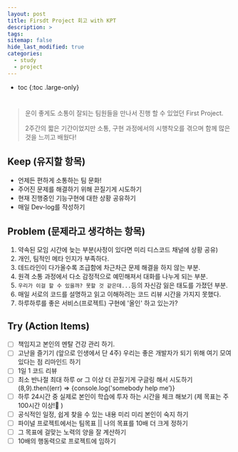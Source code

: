 ```yaml
---
layout: post
title: Firsdt Project 회고 with KPT
description: >
tags:
sitemap: false
hide_last_modified: true
categories:
  - study
  - project
---
```


* toc
{:toc .large-only}

#

> 운이 좋게도 소통이 잘되는 팀원들을 만나서 진행 할 수 있었던 First Project.
>
>
> 2주간의 짧은 기간이었지만 소통, 구현 과정에서의 시행착오를 겪으며 함께 많은 것을 느끼고 배웠다!
>

## Keep (유지할 항목)

- 언제든 편하게 소통하는 팀 문화!
- 주어진 문제를 해결하기 위해 끈질기게 시도하기
- 현재 진행중인 기능구현에 대한 상황 공유하기
- 매일 Dev-log를 작성하기

## Problem (문제라고 생각하는 항목)

1. 약속된 모임 시간에 늦는 부분(사정이 있다면 미리 디스코드 채널에 상황 공유)
2. 개인, 팀적인 메타 인지가 부족하다.
3. 데드라인이 다가올수록 조급함에 차근차근 문제 해결을 하지 않는 부분.
4. 원격 소통 과정에서 다소 감정적으로 예민해져서 대화를 나누게 되는 부분.
5. `우리가 이걸 할 수 있을까? 못할 것 같은데...`등의 자신감 잃은 태도를 가졌던 부분.
6. 매일 서로의 코드를 설명하고 읽고 이해하려는 코드 리뷰 시간을 가지지 못했다.
7. 하루하루를 좋은 서비스(프로젝트) 구현에 '올인' 하고 있는가?

## Try (Action Items)

- [ ]  책임지고 본인의 멘탈 건강 관리 하기.
- [ ]  고난을 즐기기 (앞으로 인생에서 단 4주) 우리는 좋은 개발자가 되기 위해 여기 모여 있다는 점 리마인드 하기
- [ ]  1일 1 코드 리뷰
- [ ]  최소 반나절 최대 하루 or 그 이상 더 끈질기게 구글링 해서 시도하기(8,9).then((err) => {console.log('somebody help me’)}
- [ ]  하루 24시간 중 실제로 본인이 학습에 투자 하는 시간을 체크 해보기 (제 목표는 주 100시간 이상!🤔 )
- [ ]  공식적인 일정, 쉽게 찾을 수 있는 내용 미리 미리 본인이 숙지 하기
- [ ]  파이널 프로젝트에서는 팀목표 || 나의 목표를 10배 더 크게 정하기
- [ ]  그 목표에 걸맞는 노력의 양을 잘 계산하기
- [ ]  10배의 행동력으로 프로젝트에 임하기